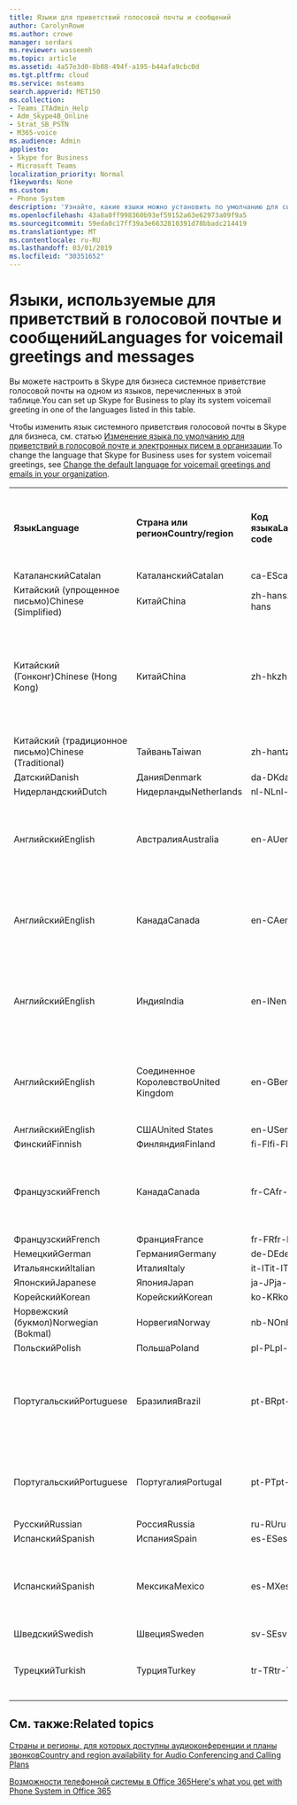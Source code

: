 ```yaml
---
title: Языки для приветствий голосовой почты и сообщений
author: CarolynRowe
ms.author: crowe
manager: serdars
ms.reviewer: wasseemh
ms.topic: article
ms.assetid: 4a57e3d0-8b08-494f-a195-b44afa9cbc0d
ms.tgt.pltfrm: cloud
ms.service: msteams
search.appverid: MET150
ms.collection:
- Teams_ITAdmin_Help
- Adm_Skype4B_Online
- Strat_SB_PSTN
- M365-voice
ms.audience: Admin
appliesto:
- Skype for Business
- Microsoft Teams
localization_priority: Normal
f1keywords: None
ms.custom:
- Phone System
description: 'Узнайте, какие языки можно установить по умолчанию для системных сообщений в Skype для бизнеса. '
ms.openlocfilehash: 43a8a0ff998360b93ef59152a63e62973a09f9a5
ms.sourcegitcommit: 59eda0c17ff39a3e6632810391d78bbadc214419
ms.translationtype: MT
ms.contentlocale: ru-RU
ms.lasthandoff: 03/01/2019
ms.locfileid: "30351652"
---
```

# <a name="languages-for-voicemail-greetings-and-messages"></a><span data-ttu-id="110a2-103">Языки, используемые для приветствий в голосовой почтые и сообщений</span><span class="sxs-lookup"><span data-stu-id="110a2-103">Languages for voicemail greetings and messages</span></span>

<span data-ttu-id="110a2-104">Вы можете настроить в Skype для бизнеса системное приветствие голосовой почты на одном из языков, перечисленных в этой таблице.</span><span class="sxs-lookup"><span data-stu-id="110a2-104">You can set up Skype for Business to play its system voicemail greeting in one of the languages listed in this table.</span></span>
  
<span data-ttu-id="110a2-105">Чтобы изменить язык системного приветствия голосовой почты в Skype для бизнеса, см. статью [Изменение языка по умолчанию для приветствий в голосовой почте и электронных писем в организации](change-the-default-language-for-greetings-and-emails.md).</span><span class="sxs-lookup"><span data-stu-id="110a2-105">To change the language that Skype for Business uses for system voicemail greetings, see [Change the default language for voicemail greetings and emails in your organization](change-the-default-language-for-greetings-and-emails.md).</span></span>
  
|||||||
|:-----|:-----|:-----|:-----|:-----|:-----|
|<span data-ttu-id="110a2-106">**Язык**</span><span class="sxs-lookup"><span data-stu-id="110a2-106">**Language**</span></span> <br/> |<span data-ttu-id="110a2-107">**Страна или регион**</span><span class="sxs-lookup"><span data-stu-id="110a2-107">**Country/region**</span></span> <br/> |<span data-ttu-id="110a2-108">**Код языка**</span><span class="sxs-lookup"><span data-stu-id="110a2-108">**Language code**</span></span> <br/> |<span data-ttu-id="110a2-109">**Доступен ли пользователям для просмотра в эл. почте?**</span><span class="sxs-lookup"><span data-stu-id="110a2-109">**Available for a user to see it in email?**</span></span> <br/> |<span data-ttu-id="110a2-110">**Доступен ли при звонке пользователя?**</span><span class="sxs-lookup"><span data-stu-id="110a2-110">**Available when the user calls in?**</span></span> <br/> |<span data-ttu-id="110a2-111">**Доступно ли транскрибирование?**</span><span class="sxs-lookup"><span data-stu-id="110a2-111">**Transcription available?**</span></span> <br/> |
|<span data-ttu-id="110a2-112">Каталанский</span><span class="sxs-lookup"><span data-stu-id="110a2-112">Catalan</span></span>  <br/> |<span data-ttu-id="110a2-113">Каталанский</span><span class="sxs-lookup"><span data-stu-id="110a2-113">Catalan</span></span>  <br/> |<span data-ttu-id="110a2-114">ca-ES</span><span class="sxs-lookup"><span data-stu-id="110a2-114">ca-ES</span></span>  <br/> |<span data-ttu-id="110a2-115">Да</span><span class="sxs-lookup"><span data-stu-id="110a2-115">Yes</span></span>  <br/> |<span data-ttu-id="110a2-116">Да</span><span class="sxs-lookup"><span data-stu-id="110a2-116">Yes</span></span>  <br/> |<span data-ttu-id="110a2-117">Нет</span><span class="sxs-lookup"><span data-stu-id="110a2-117">No</span></span>  <br/> |
|<span data-ttu-id="110a2-118">Китайский (упрощенное письмо)</span><span class="sxs-lookup"><span data-stu-id="110a2-118">Chinese (Simplified)</span></span>  <br/> |<span data-ttu-id="110a2-119">Китай</span><span class="sxs-lookup"><span data-stu-id="110a2-119">China</span></span>  <br/> |<span data-ttu-id="110a2-120">zh-hans</span><span class="sxs-lookup"><span data-stu-id="110a2-120">zh-hans</span></span>  <br/> |<span data-ttu-id="110a2-121">Да</span><span class="sxs-lookup"><span data-stu-id="110a2-121">Yes</span></span>  <br/> |<span data-ttu-id="110a2-122">Да</span><span class="sxs-lookup"><span data-stu-id="110a2-122">Yes</span></span>  <br/> |<span data-ttu-id="110a2-123">Да</span><span class="sxs-lookup"><span data-stu-id="110a2-123">Yes</span></span>  <br/> |
|<span data-ttu-id="110a2-124">Китайский (Гонконг)</span><span class="sxs-lookup"><span data-stu-id="110a2-124">Chinese (Hong Kong)</span></span>  <br/> |<span data-ttu-id="110a2-125">Китай</span><span class="sxs-lookup"><span data-stu-id="110a2-125">China</span></span>  <br/> |<span data-ttu-id="110a2-126">zh-hk</span><span class="sxs-lookup"><span data-stu-id="110a2-126">zh-hk</span></span>  <br/> |<span data-ttu-id="110a2-127">Да, но используется китайский (традиционное письмо) — zh-hant.</span><span class="sxs-lookup"><span data-stu-id="110a2-127">Yes, but Chinese (Traditional) (zh-hant) is used.</span></span>  <br/> | <span data-ttu-id="110a2-128">Да</span><span class="sxs-lookup"><span data-stu-id="110a2-128">Yes</span></span> <br/> |<span data-ttu-id="110a2-129">Да, но используется китайский, (традиционное письмо) — (zh-hant).</span><span class="sxs-lookup"><span data-stu-id="110a2-129">Yes, but Chinese (Traditional) (zh-hant) is used.</span></span>  <br/> |
|<span data-ttu-id="110a2-130">Китайский (традиционное письмо)</span><span class="sxs-lookup"><span data-stu-id="110a2-130">Chinese (Traditional)</span></span>  <br/> |<span data-ttu-id="110a2-131">Тайвань</span><span class="sxs-lookup"><span data-stu-id="110a2-131">Taiwan</span></span>  <br/> |<span data-ttu-id="110a2-132">zh-hant</span><span class="sxs-lookup"><span data-stu-id="110a2-132">zh-hant</span></span>  <br/> |<span data-ttu-id="110a2-133">Да</span><span class="sxs-lookup"><span data-stu-id="110a2-133">Yes</span></span>  <br/> |<span data-ttu-id="110a2-134">Да</span><span class="sxs-lookup"><span data-stu-id="110a2-134">Yes</span></span>  <br/> |<span data-ttu-id="110a2-135">Нет</span><span class="sxs-lookup"><span data-stu-id="110a2-135">No</span></span>  <br/> |
|<span data-ttu-id="110a2-136">Датский</span><span class="sxs-lookup"><span data-stu-id="110a2-136">Danish</span></span>  <br/> |<span data-ttu-id="110a2-137">Дания</span><span class="sxs-lookup"><span data-stu-id="110a2-137">Denmark</span></span>  <br/> |<span data-ttu-id="110a2-138">da-DK</span><span class="sxs-lookup"><span data-stu-id="110a2-138">da-DK</span></span>  <br/> |<span data-ttu-id="110a2-139">Да</span><span class="sxs-lookup"><span data-stu-id="110a2-139">Yes</span></span>  <br/> |<span data-ttu-id="110a2-140">Да</span><span class="sxs-lookup"><span data-stu-id="110a2-140">Yes</span></span>  <br/> |<span data-ttu-id="110a2-141">Нет</span><span class="sxs-lookup"><span data-stu-id="110a2-141">No</span></span>  <br/> |
|<span data-ttu-id="110a2-142">Нидерландский</span><span class="sxs-lookup"><span data-stu-id="110a2-142">Dutch</span></span>  <br/> |<span data-ttu-id="110a2-143">Нидерланды</span><span class="sxs-lookup"><span data-stu-id="110a2-143">Netherlands</span></span>  <br/> |<span data-ttu-id="110a2-144">nl-NL</span><span class="sxs-lookup"><span data-stu-id="110a2-144">nl-NL</span></span>  <br/> |<span data-ttu-id="110a2-145">Да</span><span class="sxs-lookup"><span data-stu-id="110a2-145">Yes</span></span>  <br/> |<span data-ttu-id="110a2-146">Да</span><span class="sxs-lookup"><span data-stu-id="110a2-146">Yes</span></span>  <br/> |<span data-ttu-id="110a2-147">Нет</span><span class="sxs-lookup"><span data-stu-id="110a2-147">No</span></span>  <br/> |
|<span data-ttu-id="110a2-148">Английский</span><span class="sxs-lookup"><span data-stu-id="110a2-148">English</span></span>  <br/> |<span data-ttu-id="110a2-149">Австралия</span><span class="sxs-lookup"><span data-stu-id="110a2-149">Australia</span></span>  <br/> |<span data-ttu-id="110a2-150">en-AU</span><span class="sxs-lookup"><span data-stu-id="110a2-150">en-AU</span></span>  <br/> |<span data-ttu-id="110a2-151">Да, но используется английский (США) — en-US.</span><span class="sxs-lookup"><span data-stu-id="110a2-151">Yes, but US English (en-US) is used.</span></span>  <br/> |<span data-ttu-id="110a2-152">Да</span><span class="sxs-lookup"><span data-stu-id="110a2-152">Yes</span></span>  <br/> |<span data-ttu-id="110a2-153">Да, но используется английский, (США) — (en-US).</span><span class="sxs-lookup"><span data-stu-id="110a2-153">Yes, but US English (en-US) is used.</span></span>  <br/> |
|<span data-ttu-id="110a2-154">Английский</span><span class="sxs-lookup"><span data-stu-id="110a2-154">English</span></span>  <br/> |<span data-ttu-id="110a2-155">Канада</span><span class="sxs-lookup"><span data-stu-id="110a2-155">Canada</span></span>  <br/> |<span data-ttu-id="110a2-156">en-CA</span><span class="sxs-lookup"><span data-stu-id="110a2-156">en-CA</span></span>  <br/> |<span data-ttu-id="110a2-157">Да, но используется английский, (США) — (en-US).</span><span class="sxs-lookup"><span data-stu-id="110a2-157">Yes, but US English (en-US) is used.</span></span>  <br/> |<span data-ttu-id="110a2-158">Да</span><span class="sxs-lookup"><span data-stu-id="110a2-158">Yes</span></span>  <br/> |<span data-ttu-id="110a2-159">Да, но используется английский, (США) — (en-US).</span><span class="sxs-lookup"><span data-stu-id="110a2-159">Yes, but US English (en-US) is used.</span></span>  <br/> |
|<span data-ttu-id="110a2-160">Английский</span><span class="sxs-lookup"><span data-stu-id="110a2-160">English</span></span>  <br/> |<span data-ttu-id="110a2-161">Индия</span><span class="sxs-lookup"><span data-stu-id="110a2-161">India</span></span>  <br/> |<span data-ttu-id="110a2-162">en-IN</span><span class="sxs-lookup"><span data-stu-id="110a2-162">en-IN</span></span>  <br/> |<span data-ttu-id="110a2-163">Да, но используется английский, (США) — (en-US).</span><span class="sxs-lookup"><span data-stu-id="110a2-163">Yes, but US English (en-US) is used.</span></span>  <br/> |<span data-ttu-id="110a2-164">Да</span><span class="sxs-lookup"><span data-stu-id="110a2-164">Yes</span></span>  <br/> |<span data-ttu-id="110a2-165">Да, но используется английский, (США) — (en-US).</span><span class="sxs-lookup"><span data-stu-id="110a2-165">Yes, but US English (en-US) is used.</span></span>  <br/> |
|<span data-ttu-id="110a2-166">Английский</span><span class="sxs-lookup"><span data-stu-id="110a2-166">English</span></span>  <br/> |<span data-ttu-id="110a2-167">Соединенное Королевство</span><span class="sxs-lookup"><span data-stu-id="110a2-167">United Kingdom</span></span>  <br/> |<span data-ttu-id="110a2-168">en-GB</span><span class="sxs-lookup"><span data-stu-id="110a2-168">en-GB</span></span>  <br/> |<span data-ttu-id="110a2-169">Да, но используется английский, (США) — (en-US).</span><span class="sxs-lookup"><span data-stu-id="110a2-169">Yes, but US English (en-US) is used.</span></span>  <br/> |<span data-ttu-id="110a2-170">Да</span><span class="sxs-lookup"><span data-stu-id="110a2-170">Yes</span></span>  <br/> |<span data-ttu-id="110a2-171">Да, но используется английский, (США) — (en-US).</span><span class="sxs-lookup"><span data-stu-id="110a2-171">Yes, but US English (en-US) is used.</span></span>  <br/> |
|<span data-ttu-id="110a2-172">Английский</span><span class="sxs-lookup"><span data-stu-id="110a2-172">English</span></span>  <br/> |<span data-ttu-id="110a2-173">США</span><span class="sxs-lookup"><span data-stu-id="110a2-173">United States</span></span>  <br/> |<span data-ttu-id="110a2-174">en-US</span><span class="sxs-lookup"><span data-stu-id="110a2-174">en-US</span></span>  <br/> |<span data-ttu-id="110a2-175">Да</span><span class="sxs-lookup"><span data-stu-id="110a2-175">Yes</span></span>  <br/> |<span data-ttu-id="110a2-176">Да</span><span class="sxs-lookup"><span data-stu-id="110a2-176">Yes</span></span>  <br/> |<span data-ttu-id="110a2-177">Да</span><span class="sxs-lookup"><span data-stu-id="110a2-177">Yes</span></span>  <br/> |
|<span data-ttu-id="110a2-178">Финский</span><span class="sxs-lookup"><span data-stu-id="110a2-178">Finnish</span></span>  <br/> |<span data-ttu-id="110a2-179">Финляндия</span><span class="sxs-lookup"><span data-stu-id="110a2-179">Finland</span></span>  <br/> |<span data-ttu-id="110a2-180">fi-Fl</span><span class="sxs-lookup"><span data-stu-id="110a2-180">fi-Fl</span></span>  <br/> |<span data-ttu-id="110a2-181">Да</span><span class="sxs-lookup"><span data-stu-id="110a2-181">Yes</span></span>  <br/> |<span data-ttu-id="110a2-182">Да</span><span class="sxs-lookup"><span data-stu-id="110a2-182">Yes</span></span>  <br/> |<span data-ttu-id="110a2-183">Нет</span><span class="sxs-lookup"><span data-stu-id="110a2-183">No</span></span>  <br/> |
|<span data-ttu-id="110a2-184">Французский</span><span class="sxs-lookup"><span data-stu-id="110a2-184">French</span></span>  <br/> |<span data-ttu-id="110a2-185">Канада</span><span class="sxs-lookup"><span data-stu-id="110a2-185">Canada</span></span>  <br/> |<span data-ttu-id="110a2-186">fr-CA</span><span class="sxs-lookup"><span data-stu-id="110a2-186">fr-CA</span></span>  <br/> |<span data-ttu-id="110a2-187">Да, но используется французский (Франция) — fr-FR.</span><span class="sxs-lookup"><span data-stu-id="110a2-187">Yes, but France French (fr-FR) is used.</span></span>  <br/> |<span data-ttu-id="110a2-188">Да</span><span class="sxs-lookup"><span data-stu-id="110a2-188">Yes</span></span>  <br/> |<span data-ttu-id="110a2-189">Да, но используется французский, (Франция) — (fr-FR).</span><span class="sxs-lookup"><span data-stu-id="110a2-189">Yes, but France French (fr-FR) is used.</span></span>  <br/> |
|<span data-ttu-id="110a2-190">Французский</span><span class="sxs-lookup"><span data-stu-id="110a2-190">French</span></span>  <br/> |<span data-ttu-id="110a2-191">Франция</span><span class="sxs-lookup"><span data-stu-id="110a2-191">France</span></span>  <br/> |<span data-ttu-id="110a2-192">fr-FR</span><span class="sxs-lookup"><span data-stu-id="110a2-192">fr-FR</span></span>  <br/> |<span data-ttu-id="110a2-193">Да</span><span class="sxs-lookup"><span data-stu-id="110a2-193">Yes</span></span>  <br/> |<span data-ttu-id="110a2-194">Да</span><span class="sxs-lookup"><span data-stu-id="110a2-194">Yes</span></span>  <br/> |<span data-ttu-id="110a2-195">Да</span><span class="sxs-lookup"><span data-stu-id="110a2-195">Yes</span></span>  <br/> |
|<span data-ttu-id="110a2-196">Немецкий</span><span class="sxs-lookup"><span data-stu-id="110a2-196">German</span></span>  <br/> |<span data-ttu-id="110a2-197">Германия</span><span class="sxs-lookup"><span data-stu-id="110a2-197">Germany</span></span>  <br/> |<span data-ttu-id="110a2-198">de-DE</span><span class="sxs-lookup"><span data-stu-id="110a2-198">de-DE</span></span>  <br/> |<span data-ttu-id="110a2-199">Да</span><span class="sxs-lookup"><span data-stu-id="110a2-199">Yes</span></span>  <br/> |<span data-ttu-id="110a2-200">Да</span><span class="sxs-lookup"><span data-stu-id="110a2-200">Yes</span></span>  <br/> |<span data-ttu-id="110a2-201">Да</span><span class="sxs-lookup"><span data-stu-id="110a2-201">Yes</span></span>  <br/> |
|<span data-ttu-id="110a2-202">Итальянский</span><span class="sxs-lookup"><span data-stu-id="110a2-202">Italian</span></span>  <br/> |<span data-ttu-id="110a2-203">Италия</span><span class="sxs-lookup"><span data-stu-id="110a2-203">Italy</span></span>  <br/> |<span data-ttu-id="110a2-204">it-IT</span><span class="sxs-lookup"><span data-stu-id="110a2-204">it-IT</span></span>  <br/> |<span data-ttu-id="110a2-205">Да</span><span class="sxs-lookup"><span data-stu-id="110a2-205">Yes</span></span>  <br/> |<span data-ttu-id="110a2-206">Да</span><span class="sxs-lookup"><span data-stu-id="110a2-206">Yes</span></span>  <br/> |<span data-ttu-id="110a2-207">Да</span><span class="sxs-lookup"><span data-stu-id="110a2-207">Yes</span></span>  <br/> |
|<span data-ttu-id="110a2-208">Японский</span><span class="sxs-lookup"><span data-stu-id="110a2-208">Japanese</span></span>  <br/> |<span data-ttu-id="110a2-209">Япония</span><span class="sxs-lookup"><span data-stu-id="110a2-209">Japan</span></span>  <br/> |<span data-ttu-id="110a2-210">ja-JP</span><span class="sxs-lookup"><span data-stu-id="110a2-210">ja-JP</span></span>  <br/> |<span data-ttu-id="110a2-211">Да</span><span class="sxs-lookup"><span data-stu-id="110a2-211">Yes</span></span>  <br/> |<span data-ttu-id="110a2-212">Да</span><span class="sxs-lookup"><span data-stu-id="110a2-212">Yes</span></span>  <br/> |<span data-ttu-id="110a2-213">Нет</span><span class="sxs-lookup"><span data-stu-id="110a2-213">No</span></span>  <br/> |
|<span data-ttu-id="110a2-214">Корейский</span><span class="sxs-lookup"><span data-stu-id="110a2-214">Korean</span></span>  <br/> |<span data-ttu-id="110a2-215">Корейский</span><span class="sxs-lookup"><span data-stu-id="110a2-215">Korean</span></span>  <br/> |<span data-ttu-id="110a2-216">ko-KR</span><span class="sxs-lookup"><span data-stu-id="110a2-216">ko-KR</span></span>  <br/> |<span data-ttu-id="110a2-217">Да</span><span class="sxs-lookup"><span data-stu-id="110a2-217">Yes</span></span>  <br/> |<span data-ttu-id="110a2-218">Да</span><span class="sxs-lookup"><span data-stu-id="110a2-218">Yes</span></span>  <br/> |<span data-ttu-id="110a2-219">Нет</span><span class="sxs-lookup"><span data-stu-id="110a2-219">No</span></span>  <br/> |
|<span data-ttu-id="110a2-220">Норвежский (букмол)</span><span class="sxs-lookup"><span data-stu-id="110a2-220">Norwegian (Bokmal)</span></span>  <br/> |<span data-ttu-id="110a2-221">Норвегия</span><span class="sxs-lookup"><span data-stu-id="110a2-221">Norway</span></span>  <br/> |<span data-ttu-id="110a2-222">nb-NO</span><span class="sxs-lookup"><span data-stu-id="110a2-222">nb-NO</span></span>  <br/> |<span data-ttu-id="110a2-223">Да</span><span class="sxs-lookup"><span data-stu-id="110a2-223">Yes</span></span>  <br/> |<span data-ttu-id="110a2-224">Да</span><span class="sxs-lookup"><span data-stu-id="110a2-224">Yes</span></span>  <br/> |<span data-ttu-id="110a2-225">Нет</span><span class="sxs-lookup"><span data-stu-id="110a2-225">No</span></span>  <br/> |
|<span data-ttu-id="110a2-226">Польский</span><span class="sxs-lookup"><span data-stu-id="110a2-226">Polish</span></span>  <br/> |<span data-ttu-id="110a2-227">Польша</span><span class="sxs-lookup"><span data-stu-id="110a2-227">Poland</span></span>  <br/> |<span data-ttu-id="110a2-228">pl-PL</span><span class="sxs-lookup"><span data-stu-id="110a2-228">pl-PL</span></span>  <br/> |<span data-ttu-id="110a2-229">Да</span><span class="sxs-lookup"><span data-stu-id="110a2-229">Yes</span></span>  <br/> | <span data-ttu-id="110a2-230">Да</span><span class="sxs-lookup"><span data-stu-id="110a2-230">Yes</span></span> <br/> |<span data-ttu-id="110a2-231">Нет</span><span class="sxs-lookup"><span data-stu-id="110a2-231">No</span></span>  <br/> |
|<span data-ttu-id="110a2-232">Португальский</span><span class="sxs-lookup"><span data-stu-id="110a2-232">Portuguese</span></span>  <br/> |<span data-ttu-id="110a2-233">Бразилия</span><span class="sxs-lookup"><span data-stu-id="110a2-233">Brazil</span></span>  <br/> |<span data-ttu-id="110a2-234">pt-BR</span><span class="sxs-lookup"><span data-stu-id="110a2-234">pt-BR</span></span>  <br/> |<span data-ttu-id="110a2-235">Да, но используется португальский (Португалия) — pt-PT.</span><span class="sxs-lookup"><span data-stu-id="110a2-235">Yes, but Portugal Portuguese (pt-PT) is used.</span></span>  <br/> |<span data-ttu-id="110a2-236">Да</span><span class="sxs-lookup"><span data-stu-id="110a2-236">Yes</span></span>  <br/> |<span data-ttu-id="110a2-237">Да</span><span class="sxs-lookup"><span data-stu-id="110a2-237">Yes</span></span>  <br/> |
|<span data-ttu-id="110a2-238">Португальский</span><span class="sxs-lookup"><span data-stu-id="110a2-238">Portuguese</span></span>  <br/> |<span data-ttu-id="110a2-239">Португалия</span><span class="sxs-lookup"><span data-stu-id="110a2-239">Portugal</span></span>  <br/> |<span data-ttu-id="110a2-240">pt-PT</span><span class="sxs-lookup"><span data-stu-id="110a2-240">pt-PT</span></span>  <br/> |<span data-ttu-id="110a2-241">Да</span><span class="sxs-lookup"><span data-stu-id="110a2-241">Yes</span></span>  <br/> |<span data-ttu-id="110a2-242">Да</span><span class="sxs-lookup"><span data-stu-id="110a2-242">Yes</span></span>  <br/> |<span data-ttu-id="110a2-243">Да, но используется португальский (Бразилия) — pt-BR.</span><span class="sxs-lookup"><span data-stu-id="110a2-243">Yes, but Brazil Portuguese (pt-BR) is used.</span></span>  <br/> |
|<span data-ttu-id="110a2-244">Русский</span><span class="sxs-lookup"><span data-stu-id="110a2-244">Russian</span></span>  <br/> |<span data-ttu-id="110a2-245">Россия</span><span class="sxs-lookup"><span data-stu-id="110a2-245">Russia</span></span>  <br/> |<span data-ttu-id="110a2-246">ru-RU</span><span class="sxs-lookup"><span data-stu-id="110a2-246">ru-RU</span></span>  <br/> |<span data-ttu-id="110a2-247">Да</span><span class="sxs-lookup"><span data-stu-id="110a2-247">Yes</span></span>  <br/> |<span data-ttu-id="110a2-248">Да</span><span class="sxs-lookup"><span data-stu-id="110a2-248">Yes</span></span>  <br/> |<span data-ttu-id="110a2-249">Нет</span><span class="sxs-lookup"><span data-stu-id="110a2-249">No</span></span>  <br/> |
|<span data-ttu-id="110a2-250">Испанский</span><span class="sxs-lookup"><span data-stu-id="110a2-250">Spanish</span></span>  <br/> |<span data-ttu-id="110a2-251">Испания</span><span class="sxs-lookup"><span data-stu-id="110a2-251">Spain</span></span>  <br/> |<span data-ttu-id="110a2-252">es-ES</span><span class="sxs-lookup"><span data-stu-id="110a2-252">es-ES</span></span>  <br/> |<span data-ttu-id="110a2-253">Да</span><span class="sxs-lookup"><span data-stu-id="110a2-253">Yes</span></span>  <br/> |<span data-ttu-id="110a2-254">Да</span><span class="sxs-lookup"><span data-stu-id="110a2-254">Yes</span></span>  <br/> |<span data-ttu-id="110a2-255">Да</span><span class="sxs-lookup"><span data-stu-id="110a2-255">Yes</span></span>  <br/> |
|<span data-ttu-id="110a2-256">Испанский</span><span class="sxs-lookup"><span data-stu-id="110a2-256">Spanish</span></span>  <br/> |<span data-ttu-id="110a2-257">Мексика</span><span class="sxs-lookup"><span data-stu-id="110a2-257">Mexico</span></span>  <br/> |<span data-ttu-id="110a2-258">es-MX</span><span class="sxs-lookup"><span data-stu-id="110a2-258">es-MX</span></span>  <br/> |<span data-ttu-id="110a2-259">Да, но используется испанский (Испания) — es-ES.</span><span class="sxs-lookup"><span data-stu-id="110a2-259">Yes, but Spain Spanish (es-ES) is used.</span></span>  <br/> |<span data-ttu-id="110a2-260">Да</span><span class="sxs-lookup"><span data-stu-id="110a2-260">Yes</span></span>  <br/> |<span data-ttu-id="110a2-261">Да, но используется испанский, (Испания) — (es-ES).</span><span class="sxs-lookup"><span data-stu-id="110a2-261">Yes, but Spain Spanish (es-ES) is used.</span></span>  <br/> |
|<span data-ttu-id="110a2-262">Шведский</span><span class="sxs-lookup"><span data-stu-id="110a2-262">Swedish</span></span>  <br/> |<span data-ttu-id="110a2-263">Швеция</span><span class="sxs-lookup"><span data-stu-id="110a2-263">Sweden</span></span>  <br/> |<span data-ttu-id="110a2-264">sv-SE</span><span class="sxs-lookup"><span data-stu-id="110a2-264">sv-SE</span></span>  <br/> |<span data-ttu-id="110a2-265">Да</span><span class="sxs-lookup"><span data-stu-id="110a2-265">Yes</span></span>  <br/> |<span data-ttu-id="110a2-266">Да</span><span class="sxs-lookup"><span data-stu-id="110a2-266">Yes</span></span>  <br/> |<span data-ttu-id="110a2-267">Нет</span><span class="sxs-lookup"><span data-stu-id="110a2-267">No</span></span>  <br/> |
|<span data-ttu-id="110a2-268">Турецкий</span><span class="sxs-lookup"><span data-stu-id="110a2-268">Turkish</span></span>  <br/> |<span data-ttu-id="110a2-269">Турция</span><span class="sxs-lookup"><span data-stu-id="110a2-269">Turkey</span></span>  <br/> |<span data-ttu-id="110a2-270">tr-TR</span><span class="sxs-lookup"><span data-stu-id="110a2-270">tr-TR</span></span>  <br/> |<span data-ttu-id="110a2-271">Управление языками для автосекретаря конференц-связи.</span><span class="sxs-lookup"><span data-stu-id="110a2-271">Yes</span></span>  <br/> |<span data-ttu-id="110a2-272">Да</span><span class="sxs-lookup"><span data-stu-id="110a2-272">Yes</span></span>  <br/> |<span data-ttu-id="110a2-273">Нет</span><span class="sxs-lookup"><span data-stu-id="110a2-273">No</span></span>  <br/> |
   
## <a name="related-topics"></a><span data-ttu-id="110a2-274">См. также:</span><span class="sxs-lookup"><span data-stu-id="110a2-274">Related topics</span></span>
[<span data-ttu-id="110a2-275">Страны и регионы, для которых доступны аудиоконференции и планы звонков</span><span class="sxs-lookup"><span data-stu-id="110a2-275">Country and region availability for Audio Conferencing and Calling Plans</span></span>](country-and-region-availability-for-audio-conferencing-and-calling-plans/country-and-region-availability-for-audio-conferencing-and-calling-plans.md)

[<span data-ttu-id="110a2-276">Возможности телефонной системы в Office 365</span><span class="sxs-lookup"><span data-stu-id="110a2-276">Here's what you get with Phone System in Office 365</span></span>](here-s-what-you-get-with-phone-system.md)
  
  
 